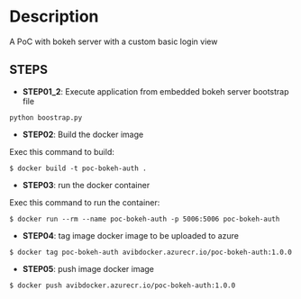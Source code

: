 # Description
A PoC with bokeh server with a custom basic login view

## STEPS

- **STEP01_2**: Execute application from embedded bokeh server bootstrap file

```
python boostrap.py
```

- **STEP02**: Build the docker image

Exec this command to build:

```
$ docker build -t poc-bokeh-auth .
```

- **STEP03**: run the docker container

Exec this command to run the container:

```
$ docker run --rm --name poc-bokeh-auth -p 5006:5006 poc-bokeh-auth
```

- **STEP04**: tag image docker image to be uploaded to azure

```
$ docker tag poc-bokeh-auth avibdocker.azurecr.io/poc-bokeh-auth:1.0.0
```

- **STEP05**: push image docker image

```
$ docker push avibdocker.azurecr.io/poc-bokeh-auth:1.0.0
